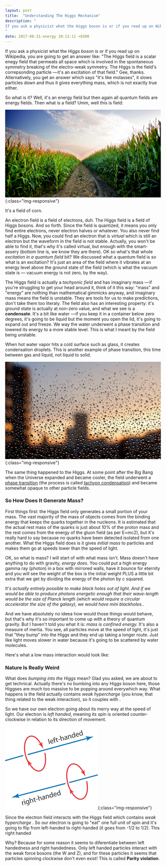 ```yaml
---
layout: post
title:  "Understanding The Higgs Mechanism"
description: "
If you ask a physicist what the Higgs boson is or if you read up on Wikipedia, you are going to get an answer like: 'The Higgs field is a scalar enegy field that permeats all space which is involved in the spontaneous symmetry breaking of the electro-weak symmetry. The Higgs is the field's correpsonding particle — it's an excitation of that field.' Gee, thanks...
"
date: 2017-08-31-energy 10:13:11 +0300
---
```

If you ask a physicist what the *Higgs boson* is or if you read up on Wikipedia, you are going to get an answer like: "The Higgs field is a scalar enegy field that permeats all space which is involved in the spontaneous symmetry breaking of the electro-weak symmetry. The Higgs is the field's correpsonding particle — it's an excitation of that field." Gee, thanks. Alternatively, you get an answer which says "it's like molasses", it slows particles down and thus it gives everything mass, which is not exactly true either.

So what is it? Well, it's an energy field but then again all quantum fields are energy fields. Then what is a field? Umm, well this is field:

![image-title-here](/images/cornfield.jpg){:class="img-responsive"}

It's a field of corn. 

An electron field is a field of electrons, duh. The Higgs field is a field of Higgs bosons. And so forth. Since the field is quantized, it means you only find entire electrons, never electron halves or whatever. You also never find half a Higgs. Now, you could find an electron that is *virtual* which is still an electron but the waveform in the field is not stable. Actually, you won't be able to find it, that's why it's called virtual, but enough with the smart-assery (bottom line is, we know they are there). OK so what's that whole *excitation in a quantum field* bit? We discussed what a quantum field is so what is an excitation? It's just an area of the field where it vibrates at an energy level above the ground state of the field (which is what the vacuum state is — vacuum energy is not zero, by the way). 

The Higgs field is actually a *tachyonic field* and has imaginary mass — if you're struggling to get your head around it, think of it this way: "mass" and "energy" are nothing than mathematical gimmicks anyway, and imaginary mass means the field is unstable. They are tools for us to make predictions, don't take them too literaly. The field also has an interesting property: it's ground state is actually at non-zero value, and what we see is a **condensate**. It's a bit like water — if you keep it in a container below zero degrees, it's going to be liquid but the moment you open the lid, it's going to expand out and freeze. We way the water underwent a phase transition and lowered its energy to a more stable level. This is what I meant by the field being unstable.

When hot water vapor hits a cold surface such as glass, it creates condensation droplets. This is another example of phase transition, this time between gas and liquid, not liquid to solid.

![image-title-here](/images/condensate.jpg){:class="img-responsive"}

The same thing happened to the Higgs. At some point after the Big Bang when the Universe expanded and became cooler, the field underwent a [phase transition](https://en.wikipedia.org/wiki/Phase_transition) (the process is called [tachyon condensation](https://en.wikipedia.org/wiki/Tachyon_condensation)) and became somewhat opaque to other particle fields.

### So How Does It Generate Mass?
First things first: the Higgs field only generates a small portion of your mass. The vast majority of the mass of objects comes from the binding energy that keeps the quarks together in the nucleons. It is estimated that the actual rest mass of the quarks is just about 10% of the proton mass and the rest comes from the energy of the gluon field (as per E=mc2), but it's really hard to say because no quarks have been detected isolated from one another. What the Higgs field does is it gives *initial mass* to particles and makes them go at speeds lower than the speed of light. 

OK, so what is mass? I will start of with what mass isn't. Mass doesn't have anything to do with gravity, *energy does*. You could put a high energy gamma ray (photon) in a box with mirrored walls, have it bounce for eternity and you will see the weight of the box is the initial weight PLUS a little bit extra that we get by dividing the energy of the photon by c squared.

*It's actually entirely possible to make black holes out of light. And if we would be able to produce photons energetic enough that their wave-length would be the size of Planck length (which would require a circular accelerator the size of the galaxy), we would have mini blackholes.*.

And we have absolutely no ideea how would those things would behave, but that's why it's so important to come up with a theory of quantum gravity. But I haven't told you what it is: *mass is confined energy.* It's also a measure of inertia. You see, all particles move at the speed of light, it's just that "they bump" into the Higgs and they end up taking a longer route. Just like light moves slower in water because it's going to be scattered by water molecules.

Here's what a low mass interaction would look like:

### Nature Is Really Weird

What does *bumping into the Higgs* mean? Glad you asked, we are about to get technical. Actually there's no bumbing into any Higgs boson here, those Higgses are much too massive to be popping around everywhich way. What happens is the field actually contains *weak hypercharge* (you know, that thing related to the weak interaction), so it couples with . 

So we have our own electron going about its merry way at the speed of light. Our electron is *left handed*, meaning its spin is oriented counter-clockwise in relation to its direction of movement.

![image-title-here](/images/handedness.png){:class="img-responsive"}

Since the electron field interacts with the Higgs field which contains *weak hypercharge* . So our electron is going to "eat" one full unit of spin and it's going to flip from left-handed to right-handed (it goes from -1/2 to 1/2). This right handed 

Why? Because for some reason it seems to diferentiate between left handedness and right handedness. Only left handed particles interact with the weak force bosons (the W and Z), and for these particles it seems that particles spinning clockwise don't even exist! This is called **Parity violation**.

